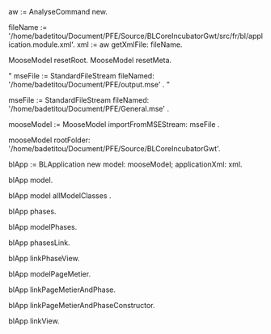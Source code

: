 aw := AnalyseCommand new.

fileName := '/home/badetitou/Document/PFE/Source/BLCoreIncubatorGwt/src/fr/bl/application.module.xml'.
xml := aw getXmlFile: fileName.

MooseModel resetRoot.
MooseModel resetMeta.

"
mseFile := StandardFileStream fileNamed:  '/home/badetitou/Document/PFE/output.mse' .
"

mseFile := StandardFileStream fileNamed:  '/home/badetitou/Document/PFE/General.mse' .

mooseModel := MooseModel importFromMSEStream: mseFile .

mooseModel rootFolder: '/home/badetitou/Document/PFE/Source/BLCoreIncubatorGwt'.

blApp := BLApplication new model: mooseModel; applicationXml: xml.

blApp model.

blApp model allModelClasses .

blApp phases.

blApp modelPhases.

blApp phasesLink.

blApp linkPhaseView.

blApp modelPageMetier. 

blApp linkPageMetierAndPhase.

blApp linkPageMetierAndPhaseConstructor.

blApp linkView.